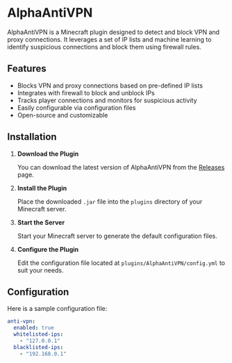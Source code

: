 # AlphaAntiVPN

AlphaAntiVPN is a Minecraft plugin designed to detect and block VPN and proxy connections. It leverages a set of IP lists and machine learning to identify suspicious connections and block them using firewall rules.

## Features

- Blocks VPN and proxy connections based on pre-defined IP lists
- Integrates with firewall to block and unblock IPs
- Tracks player connections and monitors for suspicious activity
- Easily configurable via configuration files
- Open-source and customizable

## Installation

1. **Download the Plugin**

   You can download the latest version of AlphaAntiVPN from the [Releases](https://github.com/yourusername/AlphaAntiVPN/releases) page.

2. **Install the Plugin**

   Place the downloaded `.jar` file into the `plugins` directory of your Minecraft server.

3. **Start the Server**

   Start your Minecraft server to generate the default configuration files.

4. **Configure the Plugin**

   Edit the configuration file located at `plugins/AlphaAntiVPN/config.yml` to suit your needs.

## Configuration

Here is a sample configuration file:

```yaml
anti-vpn:
  enabled: true
  whitelisted-ips:
    - "127.0.0.1"
  blacklisted-ips:
    - "192.168.0.1"
